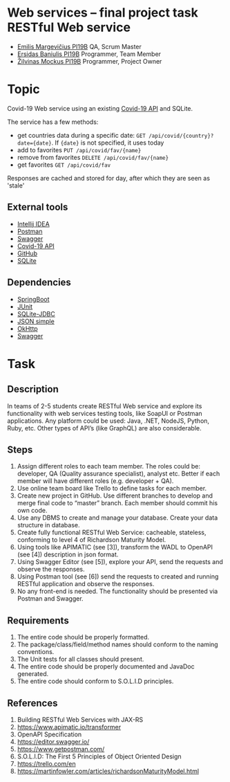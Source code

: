 # Web services – final project task <br /> RESTful Web service

* [Emilis Margevičius PI19B](https://github.com/Ertibus) QA, Scrum Master
* [Ersidas Baniulis PI19B](https://github.com/ersidasb) Programmer, Team Member
* [Žilvinas Mockus PI19B](https://github.com/z1lvis)  Programmer, Project Owner

# Topic
Covid-19 Web service using an existing [Covid-19 API](https://rapidapi.com/api-sports/api/covid-193) and SQLite.

The service has a few methods:
- get countries data during a specific date: `GET /api/covid/{country}?date={date}`. If `{date}` is not specified, it uses today
- add to favorites `PUT /api/covid/fav/{name}`
- remove from favorites `DELETE /api/covid/fav/{name}`
- get favorites `GET /api/covid/fav`

Responses are cached and stored for day, after which they are seen as 'stale'
## External tools
- [Intellij IDEA](https://www.jetbrains.com/idea/)
- [Postman](https://www.postman.com/downloads/)
- [Swagger](https://swagger.io/)
- [Covid-19 API](https://rapidapi.com/api-sports/api/covid-193)
- [GitHub](https://github.com)
- [SQLite](https://sqlite.org/index.html)

## Dependencies
- [SpringBoot](https://start.spring.io)
- [JUnit](https://mvnrepository.com/artifact/org.junit.jupiter/junit-jupiter-api)
- [SQLite-JDBC](https://mvnrepository.com/artifact/org.xerial/sqlite-jdbc)
- [JSON simple](https://mvnrepository.com/artifact/org.apache.clerezza.ext/org.json.simple)
- [OkHttp](https://mvnrepository.com/artifact/com.squareup.okhttp3/okhttp)
- [Swagger](https://springdoc.org/)

# Task
## Description
In teams of 2-5 students create RESTful Web service and explore its functionality with web services testing tools, like SoapUI or Postman applications. Any platform could be used: Java, .NET, NodeJS, Python, Ruby, etc. Other types of API’s (like GraphQL) are also considerable.

## Steps
1. Assign different roles to each team member. The roles could be: developer, QA (Quality assurance specialist), analyst etc. Better if each member will have different roles (e.g. developer + QA).
2. Use online team board like Trello to define tasks for each member.
3. Create new project in GitHub. Use different branches to develop and merge final code to “master” branch. Each member should commit his own code.
4. Use any DBMS to create and manage your database. Create your data structure in database.
5. Create fully functional RESTful Web Service: cacheable, stateless, conforming to level 4 of Richardson Maturity Model.
6. Using tools like APIMATIC (see [3]), transform the WADL to OpenAPI (see [4]) description in json format.
7. Using Swagger Editor (see [5]), explore your API, send the requests and observe the responses.
8. Using Postman tool (see [6]) send the requests to created and running RESTful application and observe the responses.
9. No any front-end is needed. The functionality should be presented via Postman and Swagger.

## Requirements
1. The entire code should be properly formatted.
2. The package/class/field/method names should conform to the naming conventions.
3. The Unit tests for all classes should present.
4. The entire code should be properly documented and JavaDoc generated.
5. The entire code should conform to S.O.L.I.D principles.

## References
1. Building RESTful Web Services with JAX-RS
3. https://www.apimatic.io/transformer
4. OpenAPI Specification
5. https://editor.swagger.io/
6. https://www.getpostman.com/    
7. S.O.L.I.D: The First 5 Principles of Object Oriented Design
8. https://trello.com/en
9. https://martinfowler.com/articles/richardsonMaturityModel.html
